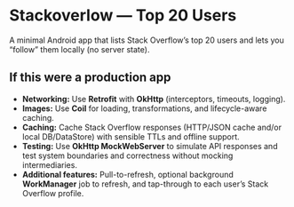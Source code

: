 # Stackoverlow — Top 20 Users

A minimal Android app that lists Stack Overflow’s top 20 users and lets you “follow” them locally (no server state).

## If this were a production app

- **Networking:** Use **Retrofit** with **OkHttp** (interceptors, timeouts, logging).
- **Images:** Use **Coil** for loading, transformations, and lifecycle-aware caching.
- **Caching:** Cache Stack Overflow responses (HTTP/JSON cache and/or local DB/DataStore) with sensible TTLs and offline support.
- **Testing:** Use **OkHttp MockWebServer** to simulate API responses and test system boundaries and correctness without mocking intermediaries.
- **Additional features:** Pull-to-refresh, optional background **WorkManager** job to refresh, and tap-through to each user’s Stack Overflow profile.
